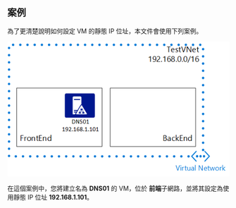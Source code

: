 ## 案例

為了更清楚說明如何設定 VM 的靜態 IP 位址，本文件會使用下列案例。

![VNet 案例](./media/virtual-networks-static-ip-scenario-include/static-ip-scenario.png)

在這個案例中，您將建立名為 **DNS01** 的 VM，位於 **前端**子網路，並將其設定為使用靜態 IP 位址 **192.168.1.101**。

 

<!---HONumber=Oct15_HO3-->